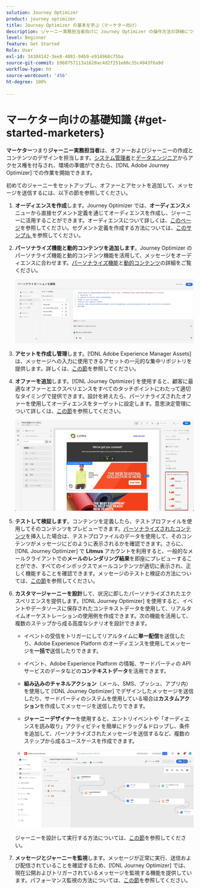 ```yaml
---
solution: Journey Optimizer
product: journey optimizer
title: Journey Optimizer の基本を学ぶ（マーケター向け）
description: ジャーニー実務担当者向けに Journey Optimizer の操作方法の詳細について説明します
level: Beginner
feature: Get Started
Role: User
exl-id: 34304142-3ee8-4081-94b9-e914968c75ba
source-git-commit: b960757113a1620ac4d2f251e66c35c4943f6a9d
workflow-type: ht
source-wordcount: '456'
ht-degree: 100%

---
```


# マーケター向けの基礎知識 {#get-started-marketers}

**マーケター**&#x200B;つまり&#x200B;**ジャーニー実務担当者**&#x200B;は、オファーおよびジャーニーの作成とコンテンツのデザインを担当します。[システム管理者](administrator.md)と[データエンジニア](data-engineer.md)からアクセス権を付与され、環境の準備ができたら、[!DNL Adobe Journey Optimizer] での作業を開始できます。

初めてのジャーニーをセットアップし、オファーとアセットを追加して、メッセージを送信するには、以下の節を参照してください。

1. **オーディエンスを作成**&#x200B;します。Journey Optimizer では、**オーディエンス**&#x200B;メニューから直接セグメント定義を通じてオーディエンスを作成し、ジャーニーに活用することができます。オーディエンスについて詳しくは、[このページ](../../audience/about-audiences.md)を参照してください。セグメント定義を作成する方法については、[このサンプル ](../../audience/creating-a-segment-definition.md)を参照してください。

1. **パーソナライズ機能と動的コンテンツを追加します**。Journey Optimizer のパーソナライズ機能と動的コンテンツ機能を活用して、メッセージをオーディエンスに合わせます。[パーソナライズ機能](../../personalization/personalize.md)と[動的コンテンツ](../../personalization/get-started-dynamic-content.md)の詳細をご覧ください。

   ![](../assets/perso_ee2.png)

1. **アセットを作成し管理**&#x200B;します。[!DNL Adobe Experience Manager Assets] は、メッセージへの入力に使用できるアセットの一元的な集中リポジトリを提供します。詳しくは、[この節](../../content-management/assets.md)を参照してください。

1. **オファーを追加**&#x200B;します。[!DNL Journey Optimizer] を使用すると、顧客に最適なオファーとエクスペリエンスをすべてのタッチポイントにわたって適切なタイミングで提供できます。設計を終えたら、パーソナライズされたオファーを使用してオーディエンスをターゲットに設定します。意思決定管理について詳しくは、[この節](../../offers/get-started/starting-offer-decisioning.md)を参照してください。

   ![](../assets/offers-e2e-offers-displayed.png)

1. **テストして検証します**。コンテンツを定義したら、テストプロファイルを使用してそのコンテンツをプレビューできます。[パーソナライズされたコンテンツ](../../personalization/personalize.md)を挿入した場合は、テストプロファイルのデータを使用して、そのコンテンツがメッセージにどのように表示されるかを確認できます。さらに、[!DNL Journey Optimizer] で **Litmus** アカウントを利用すると、一般的なメールクライアントでの&#x200B;**メールのレンダリング結果**&#x200B;を即座にプレビューすることができ、すべてのインボックスでメールコンテンツが適切に表示され、正しく機能することを確認できます。メッセージのテストと検証の方法については、[この節](../../content-management/preview-test.md)を参照してください。

1. **カスタマージャーニーを設計**&#x200B;して、状況に即したパーソナライズされたエクスペリエンスを提供します。[!DNL Journey Optimizer] を使用すると、イベントやデータソースに保存されたコンテキストデータを使用して、リアルタイムオーケストレーションの使用例を作成できます。次の機能を活用して、複数のステップから成る高度なシナリオを設計できます。

   * イベントの受信をトリガーにしてリアルタイムに&#x200B;**単一配信**&#x200B;を送信したり、Adobe Experience Platform のオーディエンスを使用してメッセージを&#x200B;**一括で**&#x200B;送信したりできます。

   * イベント、Adobe Experience Platform の情報、サードパーティの API サービスのデータなどの&#x200B;**コンテキストデータ**&#x200B;を活用できます。

   * **組み込みのチャネルアクション**（メール、SMS、プッシュ、アプリ内）を使用して [!DNL Journey Optimizer] でデザインしたメッセージを送信したり、サードパーティのシステムを使用している場合は&#x200B;**カスタムアクション**&#x200B;を作成してメッセージを送信したりできます。

   * **ジャーニーデザイナー**&#x200B;を使用すると、エントリイベントや「オーディエンスを読み取り」アクティビティを簡単にドラッグ＆ドロップし、条件を追加して、パーソナライズされたメッセージを送信するなど、複数のステップから成るユースケースを作成できます。

   ![](../assets/journey-design.png)

   ジャーニーを設計して実行する方法については、[この節](../../building-journeys/journey-gs.md)を参照してください。

1. **メッセージとジャーニーを監視**&#x200B;します。メッセージが正常に実行、送信および配信されていることを確認するため、[!DNL Journey Optimizer] では、現在公開およびトリガーされているメッセージを監視する機能を提供しています。パフォーマンス監視の方法については、[この節](../../reports/global-report.md)を参照してください。
